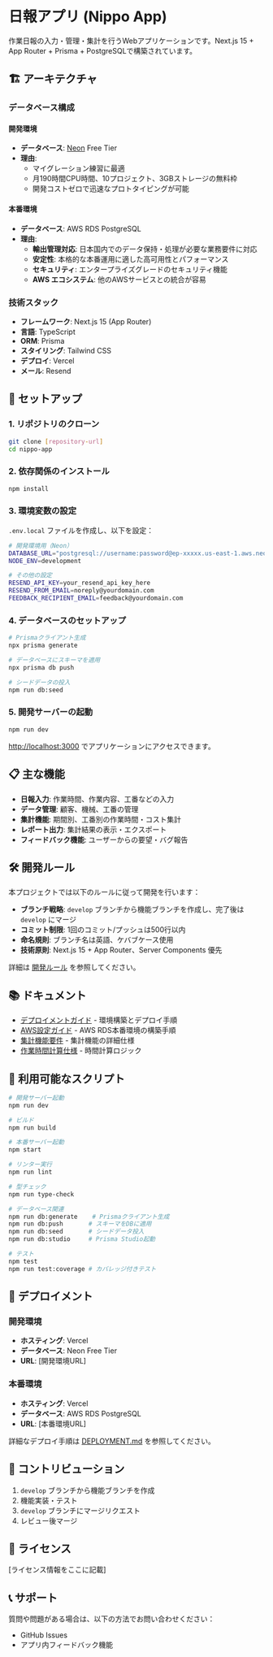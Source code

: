 # 日報アプリ (Nippo App)

作業日報の入力・管理・集計を行うWebアプリケーションです。Next.js 15 + App Router + Prisma + PostgreSQLで構築されています。

## 🏗️ アーキテクチャ

### データベース構成

#### 開発環境
- **データベース**: [Neon](https://neon.tech/) Free Tier
- **理由**: 
  - マイグレーション練習に最適
  - 月190時間CPU時間、10プロジェクト、3GBストレージの無料枠
  - 開発コストゼロで迅速なプロトタイピングが可能

#### 本番環境  
- **データベース**: AWS RDS PostgreSQL
- **理由**:
  - **輸出管理対応**: 日本国内でのデータ保持・処理が必要な業務要件に対応
  - **安定性**: 本格的な本番運用に適した高可用性とパフォーマンス
  - **セキュリティ**: エンタープライズグレードのセキュリティ機能
  - **AWS エコシステム**: 他のAWSサービスとの統合が容易

### 技術スタック

- **フレームワーク**: Next.js 15 (App Router)
- **言語**: TypeScript
- **ORM**: Prisma
- **スタイリング**: Tailwind CSS
- **デプロイ**: Vercel
- **メール**: Resend

## 🚀 セットアップ

### 1. リポジトリのクローン

```bash
git clone [repository-url]
cd nippo-app
```

### 2. 依存関係のインストール

```bash
npm install
```

### 3. 環境変数の設定

`.env.local` ファイルを作成し、以下を設定：

```bash
# 開発環境用（Neon）
DATABASE_URL="postgresql://username:password@ep-xxxxx.us-east-1.aws.neon.tech/neondb?sslmode=require"
NODE_ENV=development

# その他の設定
RESEND_API_KEY=your_resend_api_key_here
RESEND_FROM_EMAIL=noreply@yourdomain.com
FEEDBACK_RECIPIENT_EMAIL=feedback@yourdomain.com
```

### 4. データベースのセットアップ

```bash
# Prismaクライアント生成
npx prisma generate

# データベースにスキーマを適用
npx prisma db push

# シードデータの投入
npm run db:seed
```

### 5. 開発サーバーの起動

```bash
npm run dev
```

[http://localhost:3000](http://localhost:3000) でアプリケーションにアクセスできます。

## 📋 主な機能

- **日報入力**: 作業時間、作業内容、工番などの入力
- **データ管理**: 顧客、機械、工番の管理
- **集計機能**: 期間別、工番別の作業時間・コスト集計
- **レポート出力**: 集計結果の表示・エクスポート
- **フィードバック機能**: ユーザーからの要望・バグ報告

## 🛠️ 開発ルール

本プロジェクトでは以下のルールに従って開発を行います：

- **ブランチ戦略**: `develop` ブランチから機能ブランチを作成し、完了後は `develop` にマージ
- **コミット制限**: 1回のコミット/プッシュは500行以内
- **命名規則**: ブランチ名は英語、ケバブケース使用
- **技術原則**: Next.js 15 + App Router、Server Components 優先

詳細は [開発ルール](./.cursorrules) を参照してください。

## 📚 ドキュメント

- [デプロイメントガイド](./DEPLOYMENT.md) - 環境構築とデプロイ手順
- [AWS設定ガイド](./aws-setup/) - AWS RDS本番環境の構築手順
- [集計機能要件](./docs/AGGREGATION_REQUIREMENTS.md) - 集計機能の詳細仕様
- [作業時間計算仕様](./docs/WORK_TIME_CALCULATION.md) - 時間計算ロジック

## 🔧 利用可能なスクリプト

```bash
# 開発サーバー起動
npm run dev

# ビルド
npm run build

# 本番サーバー起動
npm start

# リンター実行
npm run lint

# 型チェック
npm run type-check

# データベース関連
npm run db:generate    # Prismaクライアント生成
npm run db:push       # スキーマをDBに適用
npm run db:seed       # シードデータ投入
npm run db:studio     # Prisma Studio起動

# テスト
npm test
npm run test:coverage # カバレッジ付きテスト
```

## 🚀 デプロイメント

### 開発環境
- **ホスティング**: Vercel
- **データベース**: Neon Free Tier
- **URL**: [開発環境URL]

### 本番環境
- **ホスティング**: Vercel
- **データベース**: AWS RDS PostgreSQL
- **URL**: [本番環境URL]

詳細なデプロイ手順は [DEPLOYMENT.md](./DEPLOYMENT.md) を参照してください。

## 🤝 コントリビューション

1. `develop` ブランチから機能ブランチを作成
2. 機能実装・テスト
3. `develop` ブランチにマージリクエスト
4. レビュー後マージ

## 📄 ライセンス

[ライセンス情報をここに記載]

## 📞 サポート

質問や問題がある場合は、以下の方法でお問い合わせください：

- GitHub Issues
- アプリ内フィードバック機能
